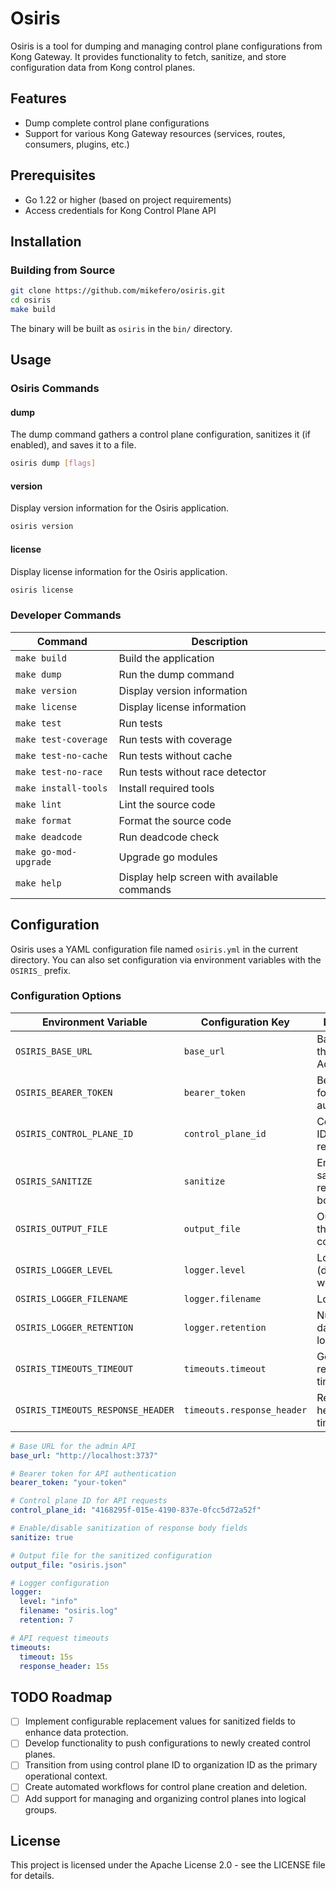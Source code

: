 # Osiris

Osiris is a tool for dumping and managing control plane configurations from Kong
Gateway. It provides functionality to fetch, sanitize, and store configuration
data from Kong control planes.

## Features

- Dump complete control plane configurations
- Support for various Kong Gateway resources (services, routes, consumers,
  plugins, etc.)

## Prerequisites

- Go 1.22 or higher (based on project requirements)
- Access credentials for Kong Control Plane API

## Installation

### Building from Source

```bash
git clone https://github.com/mikefero/osiris.git
cd osiris
make build
```

The binary will be built as `osiris` in the `bin/` directory.

## Usage

### Osiris Commands

#### dump

The dump command gathers a control plane configuration, sanitizes it (if enabled),
and saves it to a file.

```bash
osiris dump [flags]
```

#### version

Display version information for the Osiris application.

```bash
osiris version
```

#### license

Display license information for the Osiris application.

```bash
osiris license
```

### Developer Commands

| Command | Description |
|---------|-------------|
| `make build` | Build the application |
| `make dump` | Run the dump command |
| `make version` | Display version information |
| `make license` | Display license information |
| `make test` | Run tests |
| `make test-coverage` | Run tests with coverage |
| `make test-no-cache` | Run tests without cache |
| `make test-no-race` | Run tests without race detector |
| `make install-tools` | Install required tools |
| `make lint` | Lint the source code |
| `make format` | Format the source code |
| `make deadcode` | Run deadcode check |
| `make go-mod-upgrade` | Upgrade go modules |
| `make help` | Display help screen with available commands |

## Configuration

Osiris uses a YAML configuration file named `osiris.yml` in the current
directory. You can also set configuration via environment variables with the
`OSIRIS_` prefix.

### Configuration Options

| Environment Variable | Configuration Key | Description |
|---------------------|-------------------|-------------|
| `OSIRIS_BASE_URL` | `base_url` | Base URL for the Kong Admin API |
| `OSIRIS_BEARER_TOKEN` | `bearer_token` | Bearer token for API authentication |
| `OSIRIS_CONTROL_PLANE_ID` | `control_plane_id` | Control plane ID for API requests |
| `OSIRIS_SANITIZE` | `sanitize` | Enable/disable sanitization of response body fields |
| `OSIRIS_OUTPUT_FILE` | `output_file` | Output file for the sanitized configuration |
| `OSIRIS_LOGGER_LEVEL` | `logger.level` | Log level (debug, info, warn, error) |
| `OSIRIS_LOGGER_FILENAME` | `logger.filename` | Log file name |
| `OSIRIS_LOGGER_RETENTION` | `logger.retention` | Number of days to retain log files |
| `OSIRIS_TIMEOUTS_TIMEOUT` | `timeouts.timeout` | General request timeout |
| `OSIRIS_TIMEOUTS_RESPONSE_HEADER` | `timeouts.response_header` | Response header timeout |

```yaml
# Base URL for the admin API
base_url: "http://localhost:3737"

# Bearer token for API authentication
bearer_token: "your-token"

# Control plane ID for API requests
control_plane_id: "4168295f-015e-4190-837e-0fcc5d72a52f"

# Enable/disable sanitization of response body fields
sanitize: true

# Output file for the sanitized configuration
output_file: "osiris.json"

# Logger configuration
logger:
  level: "info"
  filename: "osiris.log"
  retention: 7

# API request timeouts
timeouts:
  timeout: 15s
  response_header: 15s
```

## TODO Roadmap

- [ ] Implement configurable replacement values for sanitized fields to enhance
      data protection.
- [ ] Develop functionality to push configurations to newly created control
      planes.
- [ ] Transition from using control plane ID to organization ID as the primary
      operational context.
- [ ] Create automated workflows for control plane creation and deletion.
- [ ] Add support for managing and organizing control planes into logical groups.

## License

This project is licensed under the Apache License 2.0 - see the LICENSE file for
details.
